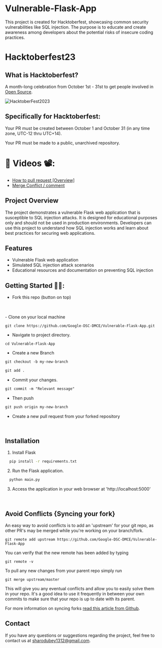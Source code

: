 # Vulnerable-Flask-App
This project is created for Hacktoberfest, showcasing common security vulnerabilities like SQL injection. The purpose is to educate and create awareness among developers about the potential risks of insecure coding practices.

# Hacktoberfest23

## What is Hacktoberfest?
A month-long celebration from October 1st - 31st to get people involved in [Open Source](https://github.com/open-source).

![HacktoberFest2023](https://github.com/Google-DSC-DMCE/Vulnerable-Flask-App/assets/98736611/4746ad05-ea58-482d-aedf-8716dd359415)

## Specifically for Hacktoberfest:

  Your PR must be created between October 1 and October 31 (in any time zone, UTC-12 thru UTC+14).
 
  Your PR must be made to a public, unarchived repository.
  

# 📌 Videos 📽️:

- [How to pull request [Overview]](https://youtu.be/DIj2q02gvKs)
- [Merge Conflict / comment](https://youtu.be/zOx5PJTY8CI)

## Project Overview

The project demonstrates a vulnerable Flask web application that is susceptible to SQL injection attacks. It is designed for educational purposes only and should not be used in production environments. Developers can use this project to understand how SQL injection works and learn about best practices for securing web applications.

## Features

- Vulnerable Flask web application
- Simulated SQL injection attack scenarios
- Educational resources and documentation on preventing SQL injection



## Getting Started 🤩🤗:


- Fork this repo (button on top)
<br>
<br>
- Clone on your local machine

```terminal
git clone https://github.com/Google-DSC-DMCE/Vulnerable-Flask-App.git
```
- Navigate to project directory.
```terminal
cd Vulnerable-Flask-App
```

- Create a new Branch

```markdown
git checkout -b my-new-branch
```

<!--- - Add your Name to `contributors/contributorsList.js`. -->

```markdown
git add .
```
- Commit your changes.

```markdown
git commit -m "Relevant message"
```
- Then push 
```markdown
git push origin my-new-branch
```


- Create a new pull request from your forked repository

<br>

## Installation

1. Install Flask

```bash
  pip install -r requirements.txt
```

2. Run the Flask application.
```bash
  python main.py
```
3. Access the application in your web browser at 'http://localhost:5000'
<br>

## Avoid Conflicts {Syncing your fork}

An easy way to avoid conflicts is to add an 'upstream' for your git repo, as other PR's may be merged while you're working on your branch/fork.   

```terminal
git remote add upstream https://github.com/Google-DSC-DMCE/Vulnerable-Flask-App
```

You can verify that the new remote has been added by typing
```terminal
git remote -v
```

To pull any new changes from your parent repo simply run
```terminal
git merge upstream/master
```

This will give you any eventual conflicts and allow you to easily solve them in your repo. It's a good idea to use it frequently in between your own commits to make sure that your repo is up to date with its parent.

For more information on syncing forks [read this article from Github](https://help.github.com/articles/syncing-a-fork/).

## Contact

If you have any questions or suggestions regarding the project, feel free to contact us at sharodubey1312@gmail.com.
